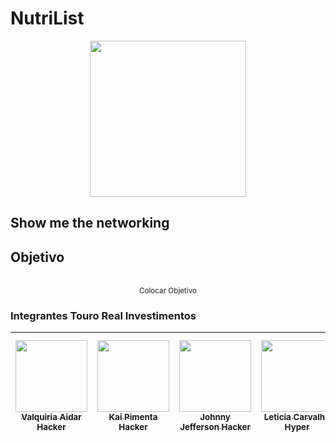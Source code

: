 # NutriList

<p align="center">
  <img align="center" src="img/logoI8.png" width=250> <br>
</p>

## Show me the networking

## Objetivo
<p align="center">
    <br> <sub> Colocar Objetivo </sub>
</p>

### Integrantes Touro Real Investimentos

[<img src="https://media-exp1.licdn.com/dms/image/C4D03AQHICUvO6Kcfvw/profile-displayphoto-shrink_400_400/0?e=1599696000&v=beta&t=kZAsZ5Nd-6IDGDpMjMYhlTi-UXIhI9RL5fswLd28jsQ" width=115 > <br> <sub> Valquiria Aidar Hacker</sub>](https://www.linkedin.com/in/val-aidar/) | [<img src="https://media-exp1.licdn.com/dms/image/C5603AQHTzgKdZjQ-VA/profile-displayphoto-shrink_400_400/0?e=1599696000&v=beta&t=gjQLgqySTS0CJ4uIlJ0l5EI5OqxH2rN7dF_-870cDwQ" width=115 > <br> <sub> Kai Pimenta Hacker</sub>](https://www.linkedin.com/in/kai-pimenta/) | [<img src="https://media-exp1.licdn.com/dms/image/C4E03AQF72LmcHIUpyg/profile-displayphoto-shrink_200_200/0?e=1599091200&v=beta&t=oWPd2T5C8vE0TNgIr-P6WuqyRGdrmWQ2MHGb__Ihrng" width=115 > <br> <sub> Johnny Jefferson Hacker</sub>](https://www.linkedin.com/in/johnny-jefferson-817bb6124/) | [<img src="https://media-exp1.licdn.com/dms/image/C4E03AQFCINkOlcWwag/profile-displayphoto-shrink_400_400/0?e=1599696000&v=beta&t=l4ZG5_IysNh5pMJiI9C_nbhUxBSj4ww700VEWZL0X4o" width=115 > <br> <sub> Leticia Carvalho Hyper</sub>](https://www.linkedin.com/in/letscarv/) | [<img src="https://media-exp1.licdn.com/dms/image/C4D0BAQG50srzRN-mZw/company-logo_200_200/0?e=1602115200&v=beta&t=SvgwLwGpFQnUTXtBn5vtOWCGRJbtRABHq6SrO_B3qcQ" width=115 > <br> <sub> Gabriel Hyper </sub>](https://www.linkedin.com/company/touro-real/) |[<img src="https://media-exp1.licdn.com/dms/image/C4D03AQHDcfspxfcnZw/profile-displayphoto-shrink_400_400/0?e=1599696000&v=beta&t=qvdgKuHlsYfHaZNTUnk5FYZy7AszXwhbJVR60LLTUSc" width=115 > <br> <sub> Bruna Malanoski Hustler</sub>](https://www.linkedin.com/in/bruna-malanoski-b5993b119/) | [<img src="https://media-exp1.licdn.com/dms/image/C4D03AQETCEDtCKtF9Q/profile-displayphoto-shrink_200_200/0?e=1599091200&v=beta&t=y2B7vRa_hOVmgFfy7BP3-D-IXk2RF0vbNt1tCgiTqIg" width=115 > <br> <sub> Martonio Mendes Hustler</sub>](https://www.linkedin.com/in/martoniomendes/) | [<img src="https://media-exp1.licdn.com/dms/image/C4D03AQHSin1Al_n4ng/profile-displayphoto-shrink_400_400/0?e=1599696000&v=beta&t=IYTJNB2FVcpzi3BKebN19Xmz5DaGbqTDyZyFaouHFK8" width=115 > <br> <sub> Camila Miki Kawamura Hipster</sub>](https://www.linkedin.com/in/camilamikikawamura/) |[<img src="https://media-exp1.licdn.com/dms/image/C4E03AQF--_PNG4hOqA/profile-displayphoto-shrink_400_400/0?e=1599696000&v=beta&t=HCAx6yB_At_Wq1Fek8hEPl2MAIpDw-Gpaz3PwHZi5nU" width=115 > <br> <sub> Mariana Santos Araújo Hipster</sub>](https://www.linkedin.com/in/marianascaraujo/) |
| :---: | :---: | :---: | :---: | :---: | :---: | :---: | :---: | :---: 